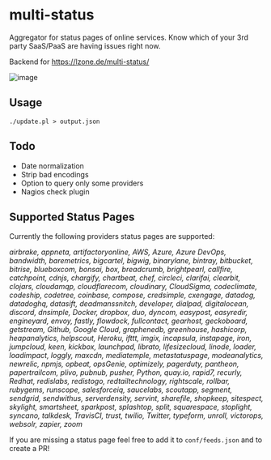 # multi-status
Aggregator for status pages of online services. Know which of your 3rd party SaaS/PaaS are having issues right now.

Backend for https://lzone.de/multi-status/

![image](https://user-images.githubusercontent.com/3315368/112210956-9bc02a80-8c1b-11eb-8448-cf37e2de8b84.png)


## Usage

    ./update.pl > output.json
    
## Todo

- Date normalization
- Strip bad encodings
- Option to query only some providers
- Nagios check plugin

## Supported Status Pages

Currently the following providers status pages are supported:

*airbrake, appneta, artifactoryonline, AWS, Azure, Azure DevOps, bandwidth, baremetrics, bigcartel, bigwig, binarylane, bintray, bitbucket, bitrise, blueboxcom, bonsai, box, breadcrumb, brightpearl, callfire, catchpoint, cdnjs, chargify, chartbeat, chef, circleci, clarifai, clearbit, clojars, cloudamqp, cloudflarecom, cloudinary, CloudSigma, codeclimate, codeship, codetree, coinbase, compose, credsimple, cxengage, datadog, datadoghq, datasift, deadmanssnitch, developer, dialpad, digitalocean, discord, dnsimple, Docker, dropbox, duo, dyncom, easypost, easyredir, engineyard, envoy, fastly, flowdock, fullcontact, gearhost, geckoboard, getstream, Github, Google Cloud, graphenedb, greenhouse, hashicorp, heapanalytics, helpscout, Heroku, ifttt, imgix, incapsula, instapage, iron, jumpcloud, keen, kickbox, launchpad, librato, lifesizecloud, linode, loader, loadimpact, loggly, maxcdn, mediatemple, metastatuspage, modeanalytics, newrelic, npmjs, opbeat, opsGenie, optimizely, pagerduty, pantheon, papertrailcom, plivo, pubnub, pusher, Python, quay.io, rapid7, recurly, Redhat, redislabs, redistogo, redtailtechnology, rightscale, rollbar, rubygems, runscope, salesforceiq, saucelabs, scoutapp, segment, sendgrid, sendwithus, serverdensity, servint, sharefile, shopkeep, sitespect, skylight, smartsheet, sparkpost, splashtop, split, squarespace, stoplight, syncano, talkdesk, TravisCI, trust, twilio, Twitter, typeform, unroll, victorops, websolr, zapier, zoom*

If you are missing a status page feel free to add it to `conf/feeds.json`
and to create a PR!

